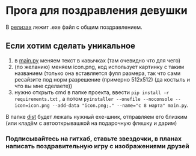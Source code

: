 # Прога для поздравления девушки

В [релизах](https://github.com/massering/congrat-prog/releases) лежит .exe файл с общим поздравлением. 
## Если хотим сделать уникальное
1. в [main.py](main.py) меняем текст в кавычках (там очевидно что для чего)
2. (по желанию) меняем icon.png, код использует картинку с таким названием (только она вставляется фулл размера, так что сами ресайзите под норм разрешение (примерно 512х512) (да костыль и что вы мне сделаете))
3. нужно открыть cmd в папке проекта, ввести 
```pip install -r requirements.txt```
, а потом
```pyinstaller --onefile --noconsole --icon=icon.png --add-data "icon.png;." --name="c 8 марта" main.py```.


В папке [dist](dist/) будет лежать нужный exe-шник, отправляем его близким (или кладём с автооткрывашкой на подарочную флешку и дарим)
### Подписывайтесь на гитхаб, ставьте звездочки, в планах написать поздравительную игру с изображениями друзей
